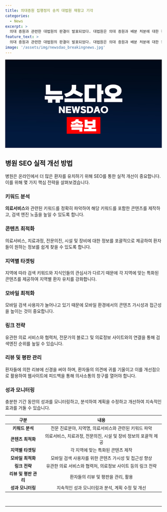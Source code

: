 ```yaml
---
title: 의대증원 집행정지 송치 대법원 재항고 기각
categories:
  - News
excerpt: >
  의대 증원과 관련한 대법원의 판결이 발표되었다. 대법원은 의대 증원과 배분 처분에 대한 집행정지 신청 재항고 사건을 기각했다. 이에 대해 재판부는 증원배정이 중대한 영향을 미칠 우려가 크다며 정부의 손을 들어줬다. 또한, 증원배정의 집행이 정지될 경우 국민의 보건에 핵심적인 역할을 하는 의대정원 증원에 지장을 초래할 우려가 있다고 언급했다. 대법원의 판결이 의대 증원 문제에 어떤 영향을 미칠지 주목된다.
feature_text: >
  의대 증원과 관련한 대법원의 판결이 발표되었다. 대법원은 의대 증원과 배분 처분에 대한 집행정지 신청 재항고 사건을 기각했다. 이에 대해 재판부는 증원배정이 중대한 영향을 미칠 우려가 크다며 정부의 손을 들어줬다. 또한, 증원배정의 집행이 정지될 경우 국민의 보건에 핵심적인 역할을 하는 의대정원 증원에 지장을 초래할 우려가 있다고 언급했다. 대법원의 판결이 의대 증원 문제에 어떤 영향을 미칠지 주목된다.
image: '/assets/img/newsdao_breakingnews.jpg'
---
```


<p><img src="/assets/img/newsdao_breakingnews.jpg" alt="firstkoreanews 속보" /></p>

<h2 data-ke-size="size26">병원 SEO 실적 개선 방법</h2>

<p data-ke-size="size16">병원은 온라인에서 더 많은 환자를 유치하기 위해 SEO를 통한 실적 개선이 중요합니다. 이를 위해 몇 가지 핵심 전략을 살펴보겠습니다.</p>

<h3><b>키워드 분석</b></h3>

<p data-ke-size="size16"><b>의료서비스</b>와 관련된 키워드를 정확히 파악하여 해당 키워드를 포함한 콘텐츠를 제작하고, 검색 엔진 노출을 높일 수 있도록 합니다.</p>

<h3><b>콘텐츠 최적화</b></h3>

<p data-ke-size="size16">의료서비스, 치료과정, 전문의진, 시설 및 장비에 대한 정보를 포괄적으로 제공하여 환자들이 원하는 정보를 쉽게 찾을 수 있도록 합니다.</p>

<h3><b>지역별 타겟팅</b></h3>

<p data-ke-size="size16">지역에 따라 검색 키워드와 지식인들의 관심사가 다르기 때문에 각 지역에 맞는 특화된 콘텐츠를 제공하여 지역별 환자 유치를 강화합니다.</p>

<h3><b>모바일 최적화</b></h3>

<p data-ke-size="size16">모바일 검색 사용자가 늘어나고 있기 때문에 모바일 환경에서의 콘텐츠 가시성과 접근성을 높이는 것이 중요합니다.</p>

<h3><b>링크 전략</b></h3>

<p data-ke-size="size16">유관한 의료 서비스와 협력처, 전문가의 블로그 및 의료정보 사이트와의 연결을 통해 검색엔진 순위를 높일 수 있습니다.</p>

<h3><b>리뷰 및 평판 관리</b></h3>

<p data-ke-size="size16">환자들에 의한 리뷰에 신경을 써야 하며, 환자들의 의견에 귀를 기울이고 이를 개선점으로 활용하여 웹사이트에 피드백을 통해 의사소통의 창구를 열어야 합니다.</p>

<h3><b>성과 모니터링</b></h3>

<p data-ke-size="size16">충분한 기간 동안의 성과를 모니터링하고, 분석하여 계획을 수정하고 개선하여 지속적인 효과를 거둘 수 있습니다.</p>

<table>
  <thead>
    <tr>
      <th>구분</th>
      <th>내용</th>
    </tr>
  </thead>
  <tbody>
    <tr>
      <td style="text-align: center; height: 17px;"><b>키워드 분석</b></td>
      <td style="text-align: center; height: 17px;">전문 진료분야, 지역명, 의료서비스와 관련된 키워드 파악</td>
    </tr>
    <tr>
      <td style="text-align: center; height: 17px;"><b>콘텐츠 최적화</b></td>
      <td style="text-align: center; height: 17px;">의료서비스, 치료과정, 전문의진, 시설 및 장비 정보의 포괄적 제공</td>
    </tr>
    <tr>
      <td style="text-align: center; height: 17px;"><b>지역별 타겟팅</b></td>
      <td style="text-align: center; height: 17px;">각 지역에 맞는 특화된 콘텐츠 제작</td>
    </tr>
    <tr>
      <td style="text-align: center; height: 17px;"><b>모바일 최적화</b></td>
      <td style="text-align: center; height: 17px;">모바일 검색 사용자를 위한 콘텐츠 가시성 및 접근성 향상</td>
    </tr>
    <tr>
      <td style="text-align: center; height: 17px;"><b>링크 전략</b></td>
      <td style="text-align: center; height: 17px;">유관한 의료 서비스와 협력처, 의료정보 사이트 등의 링크 전략</td>
    </tr>
    <tr>
      <td style="text-align: center; height: 17px;"><b>리뷰 및 평판 관리</b></td>
      <td style="text-align: center; height: 17px;">환자들의 리뷰 및 평판을 관리, 활용</td>
    </tr>
    <tr>
      <td style="text-align: center; height: 17px;"><b>성과 모니터링</b></td>
      <td style="text-align: center; height: 17px;">지속적인 성과 모니터링과 분석, 계획 수정 및 개선</td>
    </tr>
  </tbody>
</table>

<p><br>
<hr></p>

<p data-ke-size="size16">&nbsp;</p>

